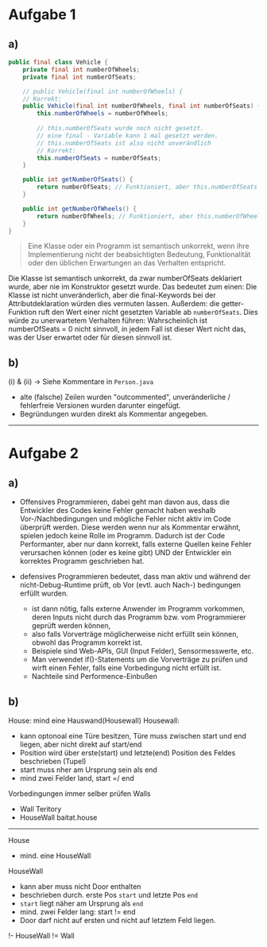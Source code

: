 # Aufgabe 1
## a)
```java
public final class Vehicle {
    private final int numberOfWheels;
    private final int numberOfSeats;

    // public Vehicle(final int numberOfWheels) {
    // Korrekt:
    public Vehicle(final int numberOfWheels, final int numberOfSeats) {
        this.numberOfWheels = numberOfWheels;
        
        // this.numberOfSeats wurde noch nicht gesetzt. 
        // eine final - Variable kann 1 mal gesetzt werden.
        // this.numberOfSeats ist also nicht unverändlich
        // Korrekt:
        this.numberOfSeats = numberOfSeats;
    }

    public int getNumberOfSeats() {
        return numberOfSeats; // Funktioniert, aber this.numberOfSeats wäre besser
    }

    public int getNumberOfWheels() {
        return numberOfWheels; // Funktioniert, aber this.numberOfWheels wäre besser
    }
}

```

> Eine Klasse oder ein Programm ist semantisch unkorrekt, wenn ihre Implementierung nicht der beabsichtigten Bedeutung, Funktionalität oder den üblichen Erwartungen an das Verhalten entspricht.

Die Klasse ist semantisch unkorrekt, da zwar numberOfSeats deklariert wurde, aber nie im Konstruktor gesetzt wurde.
Das bedeutet zum einen: Die Klasse ist nicht unveränderlich, aber die final-Keywords bei der Attributdeklaration würden dies vermuten lassen.
Außerdem:
die getter-Funktion ruft den Wert einer nicht gesetzten Variable ab ``numberOfSeats``. 
Dies würde zu unerwartetem Verhalten führen: Wahrscheinlich ist numberOfSeats = 0 nicht sinnvoll, in jedem Fall ist dieser Wert nicht das, was der User erwartet oder für diesen sinnvoll ist.

## b)
(i) & (ii) -> Siehe Kommentare in ``Person.java``
- alte (falsche) Zeilen wurden "outcommented", unveränderliche / fehlerfreie Versionen wurden darunter eingefügt.
- Begründungen wurden direkt als Kommentar angegeben.

---

# Aufgabe 2
## a)
- Offensives Programmieren, dabei geht man davon aus, dass die Entwickler des Codes keine Fehler gemacht haben weshalb Vor-/Nachbedingungen und mögliche Fehler 
    nicht aktiv im Code überprüft werden. Diese werden wenn nur als Kommentar erwähnt, spielen jedoch keine Rolle im Programm. Dadurch ist der Code Performanter, aber 
    nur dann korrekt, falls externe Quellen keine Fehler verursachen können (oder es keine gibt) UND der Entwickler ein korrektes Programm geschrieben hat.


- defensives Programmieren bedeutet, dass man aktiv und während der nicht-Debug-Runtime prüft, ob Vor (evtl. auch Nach-) bedingungen erfüllt wurden.
  - ist dann nötig, falls externe Anwender im Programm vorkommen, deren Inputs nicht durch das Programm bzw. vom Programmierer geprüft werden können,
  - also falls Vorverträge möglicherweise nicht erfüllt sein können, obwohl das Programm korrekt ist.
  - Beispiele sind Web-APIs, GUI (Input Felder), Sensormesswerte, etc.
  - Man verwendet if()-Statements um die Vorverträge zu prüfen und wirft einen Fehler, falls eine Vorbedingung nicht erfüllt ist.
  - Nachteile sind Performence-Einbußen

## b)

House: mind eine Hauswand(Housewall)
Housewall:
- kann optonoal eine Türe besitzen, Türe muss zwischen start und end liegen, aber nicht direkt auf start/end
- Position wird über erste(start) und letzte(end) Position des Feldes beschrieben (Tupel) 
- start muss nher am Ursprung sein als end
- mind zwei Felder land, start =/ end

Vorbedingungen immer selber prüfen
Walls 
- Wall Teritory
- HouseWall baitat.house




---


House
- mind. eine HouseWall


HouseWall
- kann aber muss nicht Door enthalten
- beschrieben durch. erste Pos ``start`` und letzte Pos ``end``
- ``start``  liegt näher am Ursprung als ``end``
- mind. zwei Felder lang: start != end
- Door darf nicht auf ersten und nicht auf letztem Feld liegen.

!- HouseWall  != Wall


